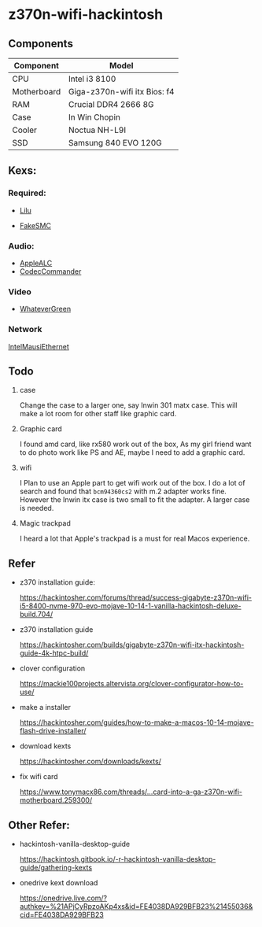# z370n-wifi-hackintosh

## Components
Component|Model
---|---
CPU|  Intel i3 8100
Motherboard|  Giga-z370n-wifi itx  Bios: f4
RAM| Crucial DDR4 2666 8G
Case| In Win Chopin
Cooler| Noctua NH-L9I
SSD|  Samsung 840 EVO 120G



## Kexs:

### Required:
- [Lilu](https://github.com/acidanthera/Lilu/releases)

- [FakeSMC](https://bitbucket.org/RehabMan/os-x-fakesmc-kozlek/downloads)

### Audio:

- [AppleALC](https://github.com/acidanthera/AppleALC/releases/)
- [CodecCommander](https://bitbucket.org/RehabMan/os-x-eapd-codec-commander/downloads/)


### Video
- [WhateverGreen](https://github.com/acidanthera/WhateverGreen/releases)

### Network

[IntelMausiEthernet](https://bitbucket.org/RehabMan/os-x-intel-network/downloads)


## Todo 

1. case 
  
    Change the case to a larger one, say Inwin 301 matx case. This will make a lot room for other staff like graphic card.

2. Graphic card

    I found amd card, like rx580 work out of the box, As my girl friend want to do photo work like PS and AE, maybe I need to add a graphic card.

3. wifi
  
    I Plan to use an Apple part to get wifi work out of the box. I do a lot of search and found that `bcm94360cs2` with m.2 adapter works fine. However the Inwin itx case is two small to fit the adapter. A larger case is needed. 

4. Magic trackpad

    I heard a lot that Apple's trackpad is a must for real Macos experience.
   


## Refer

- z370 installation guide:

  https://hackintosher.com/forums/thread/success-gigabyte-z370n-wifi-i5-8400-nvme-970-evo-mojave-10-14-1-vanilla-hackintosh-deluxe-build.704/

- z370 installation guide

    https://hackintosher.com/builds/gigabyte-z370n-wifi-itx-hackintosh-guide-4k-htpc-build/

- clover configuration

    https://mackie100projects.altervista.org/clover-configurator-how-to-use/

- make a installer
    
    https://hackintosher.com/guides/how-to-make-a-macos-10-14-mojave-flash-drive-installer/

- download kexts

    https://hackintosher.com/downloads/kexts/

- fix wifi card
  
  https://www.tonymacx86.com/threads/...card-into-a-ga-z370n-wifi-motherboard.259300/


## Other Refer:

- hackintosh-vanilla-desktop-guide

    https://hackintosh.gitbook.io/-r-hackintosh-vanilla-desktop-guide/gathering-kexts

- onedrive kext download

    https://onedrive.live.com/?authkey=%21APjCyRpzoAKp4xs&id=FE4038DA929BFB23%21455036&cid=FE4038DA929BFB23

